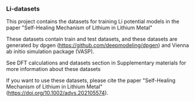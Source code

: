 ### Li-datasets

This project contains the datasets for training Li potential models 
in the paper "Self-Healing Mechanism of Lithium in Lithium Metal"

These datasets contain train and test datasets, and these datasets are generated by dpgen (https://github.com/deepmodeling/dpgen) and Vienna ab initio simulation package (VASP).

See DFT calculations and datasets section in Supplementary materials for more information about these datasets

If you want to use these datasets, please cite the paper "Self-Healing Mechanism of Lithium in Lithium Metal" (https://doi.org/10.1002/advs.202105574).
